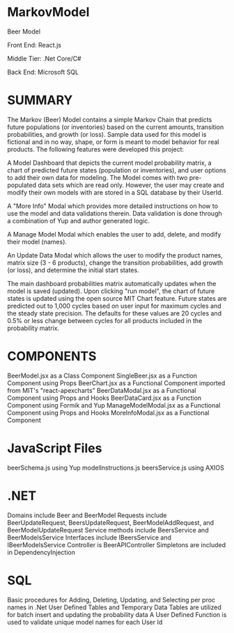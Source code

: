 # MarkovModel
Beer Model

Front End: React.js

Middle Tier: .Net Core/C#

Back End: Microsoft SQL

# SUMMARY
The Markov (Beer) Model contains a simple Markov Chain that predicts future populations (or inventories) based on the current amounts, transition probabilities, and growth (or loss).  Sample data used for this model is fictional and in no way, shape, or form is meant to model behavior for real products.  The following features were developed this project:

A Model Dashboard that depicts the current model probability matrix, a chart of predicted future states (population or inventories), and user options to add their own data for modeling.  The Model comes with two pre-populated data sets which are read only.  However, the user may create and modify their own models with are stored in a SQL database by their UserId.

A "More Info" Modal which provides more detailed instructions on how to use the model and data validations therein.  Data validation is done through a combination of Yup and author generated logic.

A Manage Model Modal which enables the user to add, delete, and modify their model (names).

An Update Data Modal which allows the user to modify the product names, matrix size (3 - 6 products), change the transition probabilities, add growth (or loss), and determine the initial start states.

The main dashboard probabilities matrix automatically updates when the model is saved (updated).  Upon clicking "run model", the chart of future states is updated using the open source MIT Chart feature.  Future states are predicted out to 1,000 cycles based on user input for maximum cycles and the steady state precision.  The defaults for these values are 20 cycles and 0.5% or less change between cycles for all products included in the probability matrix.

# COMPONENTS
BeerModel.jsx as a Class Component
SingleBeer.jsx as a Function Component using Props
BeerChart.jsx as a Functional Component imported from MIT's "react-apexcharts"
BeerDataModal.jsx as a Functional Component using Props and Hooks
BeerDataCard.jsx as a Function Component using Formik and Yup
ManageModelModal.jsx as a Functional Component using Props and Hooks
MoreInfoModal.jsx as a Functional Component

# JavaScript Files
beerSchema.js using Yup
modelInstructions.js
beersService.js using AXIOS

# .NET
Domains include Beer and BeerModel
Requests include BeerUpdateRequest, BeersUpdateRequest, BeerModelAddRequest, and BeerModelUpdateRequest
Service methods include BeersService and BeerModelsService
Interfaces include IBeersService and IBeerModelsService
Controller is BeerAPIController
Simpletons are included in DependencyInjection

# SQL
Basic procedures for Adding, Deleting, Updating, and Selecting per proc names in .Net
User Defined Tables and Temporary Data Tables are utilized for batch insert and updating the probability data 
A User Defined Function is used to validate unique model names for each User Id
